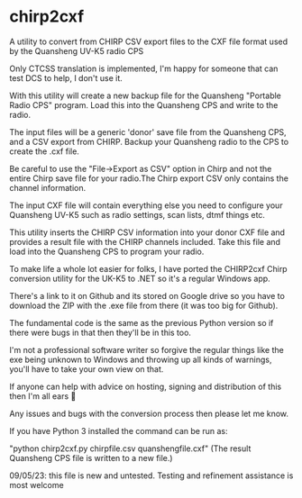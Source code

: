 # chirp2cxf
A utility to convert from CHIRP CSV export files to the CXF file format used by the Quansheng UV-K5 radio CPS

Only CTCSS translation is implemented, I'm happy for someone that can test DCS to help, I don't use it.

With this utility will create a new backup file for the Quansheng "Portable Radio CPS" program. Load this into the Quansheng CPS and write to the radio.

The input files will be a generic 'donor' save file from the Quansheng CPS, and a CSV export from CHIRP. Backup your Quansheng radio to the CPS to create the .cxf file.

 Be careful to use the "File->Export as CSV" option in Chirp and not the entire Chirp save file for your radio.The Chirp export CSV only contains the channel information.

The input CXF file will contain everything else you need to configure your Quansheng UV-K5 such as radio settings, scan lists, dtmf things etc.

This utility inserts the CHIRP CSV information into your donor CXF file and provides a result file with the CHIRP channels included. Take this file and load into the Quansheng CPS to program your radio.

To make life a whole lot easier for folks, I have ported the CHIRP2cxf Chirp conversion utility for the UK-K5 to .NET so it's a regular Windows app.

There's a link to it on Github and its stored on Google drive so you have to download the ZIP with the .exe file from there (it was too big for Github).

The fundamental code is the same as the previous Python version so if there were bugs in that then they'll be in this too.

I'm not a professional software writer so forgive the regular things like the exe being unknown to Windows and throwing up all kinds of warnings, you'll have to take your own view on that.

If anyone can help with advice on hosting, signing and distribution of this then I'm all ears 🙂

Any issues and bugs with the conversion process then please let me know.

If you have Python 3 installed the command can be run as:

"python chirp2cxf.py chirpfile.csv quanshengfile.cxf" (The result Quansheng CPS file is written to a new file.)

09/05/23: this file is new and untested. Testing and refinement assistance is most welcome
